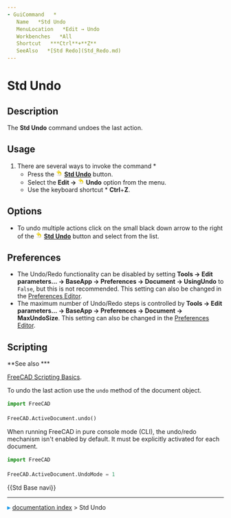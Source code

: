 ```yaml
---
- GuiCommand   *
   Name   *Std Undo
   MenuLocation   *Edit → Undo
   Workbenches   *All
   Shortcut   ***Ctrl**+**Z**
   SeeAlso   *[Std Redo](Std_Redo.md)
---
```


# Std Undo

## Description

The **Std Undo** command undoes the last action.

## Usage

1.  There are several ways to invoke the command   *
    -   Press the **<img src="images/Std_Undo.svg" width=16px> [Std Undo](Std_Undo.md)** button.
    -   Select the **Edit → <img src="images/Std_Undo.svg" width=16px> Undo** option from the menu.
    -   Use the keyboard shortcut   * **Ctrl**+**Z**.

## Options

-   To undo multiple actions click on the small black down arrow to the right of the **<img src="images/Std_Undo.svg" width=16px> [Std Undo](Std_Undo.md)** button and select from the list.

## Preferences

-   The Undo/Redo functionality can be disabled by setting **Tools → Edit parameters... → BaseApp → Preferences → Document → UsingUndo** to `False`, but this is not recommended. This setting can also be changed in the [Preferences Editor](Preferences_Editor#Document.md).
-   The maximum number of Undo/Redo steps is controlled by **Tools → Edit parameters... → BaseApp → Preferences → Document → MaxUndoSize**. This setting can also be changed in the [Preferences Editor](Preferences_Editor#Document.md).

## Scripting


**See also   ***

[FreeCAD Scripting Basics](FreeCAD_Scripting_Basics.md).

To undo the last action use the `undo` method of the document object.

 
```python
import FreeCAD

FreeCAD.ActiveDocument.undo()
```

When running FreeCAD in pure console mode (CLI), the undo/redo mechanism isn\'t enabled by default. It must be explicitly activated for each document.

 
```python
import FreeCAD

FreeCAD.ActiveDocument.UndoMode = 1
```




 {{Std Base navi}}



---
![](images/Right_arrow.png) [documentation index](../README.md) > Std Undo
